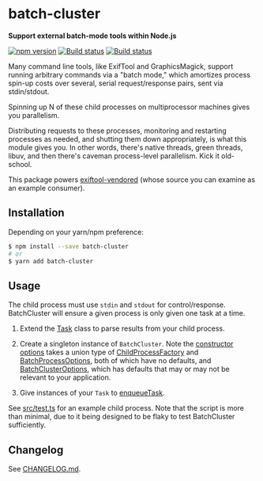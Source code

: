 # batch-cluster

**Support external batch-mode tools within Node.js**

[![npm version](https://badge.fury.io/js/batch-cluster.svg)](https://badge.fury.io/js/batch-cluster)
[![Build status](https://travis-ci.org/mceachen/batch-cluster.js.svg?branch=master)](https://travis-ci.org/mceachen/batch-cluster.js)
[![Build status](https://ci.appveyor.com/api/projects/status/4564x6lvc8s6a55l/branch/master?svg=true)](https://ci.appveyor.com/project/mceachen/batch-cluster-js/branch/master)

Many command line tools, like ExifTool and GraphicsMagick, support running
arbitrary commands via a "batch mode," which amortizes process spin-up
costs over several, serial request/response pairs, sent via stdin/stdout.

Spinning up N of these child processes on multiprocessor machines gives you
parallelism.

Distributing requests to these processes, monitoring and restarting
processes as needed, and shutting them down appropriately, is what this
module gives you. In other words, there's native threads, green threads, libuv,
and then there's caveman process-level parallelism. Kick it old-school.

This package powers
[exiftool-vendored](https://github.com/mceachen/exiftool-vendored.js)
(whose source you can examine as an example consumer).

## Installation

Depending on your yarn/npm preference:

```bash
$ npm install --save batch-cluster
# or
$ yarn add batch-cluster
```

## Usage 

The child process must use `stdin` and `stdout` for control/response.
BatchCluster will ensure a given process is only given one task at a time.

1. Extend the [Task](src/Task.ts#L5) class to parse results from your child
process.

2. Create a singleton instance of `BatchCluster`. Note the [constructor
   options](src/BatchCluster.ts#L271) takes a union type of [ChildProcessFactory](src/BatchCluster.ts#L15) and [BatchProcessOptions](src/BatchCluster.ts#L34), both of which have no defaults, and [BatchClusterOptions](src/BatchCluster.ts#L64), which has defaults that may or may not be relevant to your application.

3. Give instances of your `Task` to [enqueueTask](src/BatchCluster.ts#L309).

See [src/test.ts](src/test.ts) for an example child process.
Note that the script is more than minimal, due to it being designed to be
flaky to test BatchCluster sufficiently.

## Changelog

See [CHANGELOG.md](CHANGELOG.md).